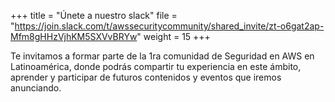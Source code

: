 +++
title = "Únete a nuestro slack"
file = "https://join.slack.com/t/awssecuritycommunity/shared_invite/zt-o6gat2ap-Mfm8gHHzVjhKM5SXVvBRYw"
weight = 15
+++

Te invitamos a formar parte de la 1ra comunidad de Seguridad en AWS en Latinoamérica, donde podrás compartir tu experiencia en este ámbito, aprender y participar de futuros contenidos y eventos que iremos anunciando.